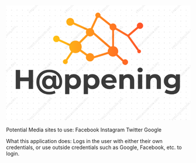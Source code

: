 
![Logo](docs/images/logo.png)

Potential Media sites to use:
Facebook
Instagram
Twitter
Google

What this application does:
Logs in the user with either their own credentials, or use outside credentials such as Google, Facebook, etc. to login. 
